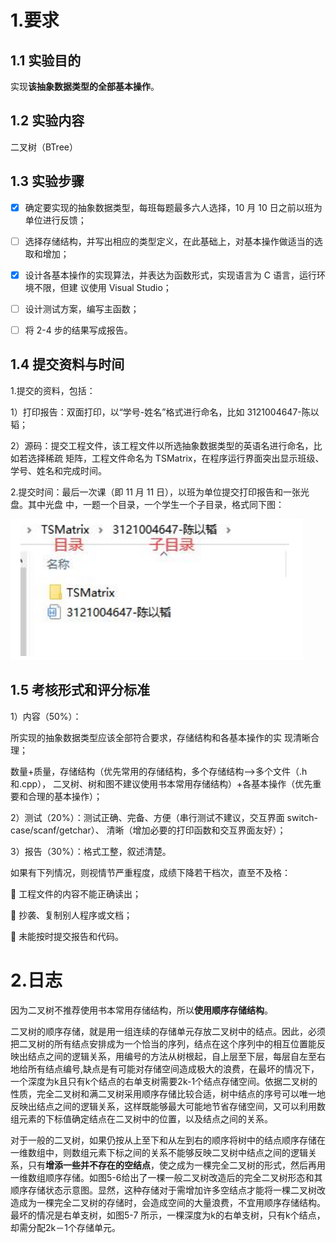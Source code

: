 # 1.要求

## 1.1 实验目的 

实现**该抽象数据类型的全部基本操作**。



## 1.2 实验内容

二叉树（BTree）



## 1.3 实验步骤

- [x] 确定要实现的抽象数据类型，每班每题最多六人选择，10 月 10 日之前以班为单位进行反馈； 
- [ ] 选择存储结构，并写出相应的类型定义，在此基础上，对基本操作做适当的选取和增加； 
- [x] 设计各基本操作的实现算法，并表达为函数形式，实现语言为 C 语言，运行环境不限，但建 议使用 Visual Studio；
- [ ] 设计测试方案，编写主函数； 
- [ ] 将 2-4 步的结果写成报告。



## 1.4 提交资料与时间

1.提交的资料，包括： 

1）打印报告：双面打印，以“学号-姓名”格式进行命名，比如 3121004647-陈以韬； 

2）源码：提交工程文件，该工程文件以所选抽象数据类型的英语名进行命名，比如若选择稀疏 矩阵，工程文件命名为 TSMatrix，在程序运行界面突出显示班级、学号、姓名和完成时间。 

2.提交时间：最后一次课（即 11 月 11 日），以班为单位提交打印报告和一张光盘。其中光盘 中，一题一个目录，一个学生一个子目录，格式同下图：

![image-20221024142806028](image-20221024142806028.png)





## 1.5 考核形式和评分标准

1）内容（50%）：

所实现的抽象数据类型应该全部符合要求，存储结构和各基本操作的实 现清晰合理；

数量+质量，存储结构（优先常用的存储结构，多个存储结构—>多个文件（.h 和.cpp）， 二叉树、树和图不建议使用书本常用存储结构）+各基本操作（优先重要和合理的基本操作）； 

2）测试（20%）：测试正确、完备、方便（串行测试不建议，交互界面 switch-case/scanf/getchar）、 清晰（增加必要的打印函数和交互界面友好）； 

3）报告（30%）：格式工整，叙述清楚。 



如果有下列情况，则视情节严重程度，成绩下降若干档次，直至不及格： 

 工程文件的内容不能正确读出； 

 抄袭、复制别人程序或文档； 

 未能按时提交报告和代码。





# 2.日志

因为二叉树不推荐使用书本常用存储结构，所以**使用顺序存储结构**。

 二叉树的顺序存储，就是用一组连续的存储单元存放二叉树中的结点。因此，必须把二叉树的所有结点安排成为一个恰当的序列，结点在这个序列中的相互位置能反映出结点之间的逻辑关系，用编号的方法从树根起，自上层至下层，每层自左至右地给所有结点编号,缺点是有可能对存储空间造成极大的浪费，在最坏的情况下，一个深度为k且只有k个结点的右单支树需要2k-1个结点存储空间。依据二叉树的性质，完全二叉树和满二叉树采用顺序存储比较合适，树中结点的序号可以唯一地反映出结点之间的逻辑关系，这样既能够最大可能地节省存储空间，又可以利用数组元素的下标值确定结点在二叉树中的位置，以及结点之间的关系。



对于一般的二叉树，如果仍按从上至下和从左到右的顺序将树中的结点顺序存储在一维数组中，则数组元素下标之间的关系不能够反映二叉树中结点之间的逻辑关系，只有**增添一些并不存在的空结点**，使之成为一棵完全二叉树的形式，然后再用一维数组顺序存储。如图5-6给出了一棵一般二叉树改造后的完全二叉树形态和其顺序存储状态示意图。显然，这种存储对于需增加许多空结点才能将一棵二叉树改造成为一棵完全二叉树的存储时，会造成空间的大量浪费，不宜用顺序存储结构。最坏的情况是右单支树，如图5-7 所示，一棵深度为k的右单支树，只有k个结点，却需分配2k－1个存储单元。